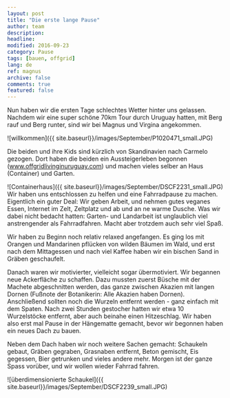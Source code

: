 ```yaml
---
layout: post
title: "Die erste lange Pause"
author: team
description: 
headline: 
modified: 2016-09-23
category: Pause
tags: [bauen, offgrid]
lang: de
ref: magnus
archive: false
comments: true
featured: false
---
```


Nun haben wir die ersten Tage schlechtes Wetter hinter uns gelassen. Nachdem wir eine super schöne 70km Tour durch Uruguay hatten, mit Berg rauf und Berg runter, sind wir bei Magnus und Virgina angekommen.

![willkommen]({{ site.baseurl}}/images/September/P1020471_small.JPG)

Die beiden und ihre Kids sind kürzlich von Skandinavien nach Carmelo gezogen. Dort haben die beiden ein Aussteigerleben begonnen (www.offgridlivinginuruguay.com) und machen vieles selber an Haus (Container) und Garten. 

![Containerhaus]({{ site.baseurl}}/images/September/DSCF2231_small.JPG)
Wir haben uns entschlossen zu helfen und eine Fahrradpause zu machen. Eigentlich ein guter Deal: Wir geben Arbeit, und nehmen gutes veganes Essen, Internet im Zelt, Zeltplatz und ab und an ne warme Dusche. Was wir dabei nicht bedacht hatten: Garten- und Landarbeit ist unglaublich viel anstrengender als Fahrradfahren. Macht aber trotzdem auch sehr viel Spaß.

Wir haben zu Beginn noch relativ relaxed angefangen. Es ging los mit Orangen und Mandarinen pflücken von wilden Bäumen im Wald, und erst nach dem Mittagessen und nach viel Kaffee haben wir ein bischen Sand in Gräben geschaufelt.

Danach waren wir motivierter, vielleicht sogar übermotiviert. Wir begannen neue Ackerfläche zu schaffen. Dazu mussten zuerst Büsche mit der Machete abgeschnitten werden, das ganze zwischen Akazien mit langen Dornen (Fußnote der Botanikerin: Alle Akazien haben Dornen). Anschließend sollten noch die Wurzeln entfernt werden - ganz einfach mit dem Spaten. Nach zwei Stunden gestocher hatten wir etwa 10 Wurzelstöcke entfernt, aber auch beinahe einen Hitzeschlag. Wir haben also erst mal Pause in der Hängematte gemacht, bevor wir begonnen haben ein neues Dach zu bauen.

Neben dem Dach haben wir noch weitere Sachen gemacht: Schaukeln gebaut, Gräben gegraben, Grasnaben entfernt, Beton gemischt, Eis gegessen, Bier getrunken und vieles andere mehr. Morgen ist der ganze Spass vorüber, und wir wollen wieder Fahrrad fahren. 

![überdimensionierte Schaukel]({{ site.baseurl}}/images/September/DSCF2239_small.JPG)


